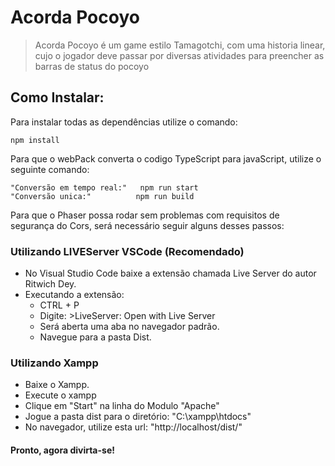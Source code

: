 # Acorda Pocoyo

> Acorda Pocoyo é um game estilo Tamagotchi, com uma historia linear, cujo o jogador deve passar por diversas atividades para preencher as barras de status do pocoyo

## Como Instalar:

Para instalar todas as dependências utilize o comando:

```shell
npm install
```

Para que o webPack converta o codigo TypeScript para javaScript, utilize o seguinte comando:

```shell
"Conversão em tempo real:" 	 npm run start
"Conversão unica:" 			npm run build
```



Para que o Phaser possa rodar sem problemas com requisitos de segurança do Cors, será necessário seguir alguns desses passos:

### Utilizando LIVEServer VSCode (Recomendado)

- No Visual Studio Code baixe a extensão chamada Live Server do autor Ritwich Dey.
- Executando a extensão:
  - CTRL + P
  - Digite: >LiveServer: Open with Live Server
  - Será aberta uma aba no navegador padrão.
  - Navegue para a pasta Dist.

### Utilizando Xampp

- Baixe o Xampp.
- Execute o xampp
- Clique em "Start" na linha do Modulo "Apache"
- Jogue a pasta dist para o diretório: "C:\xampp\htdocs"
- No navegador, utilize esta url: "http://localhost/dist/"

#### Pronto, agora divirta-se!
